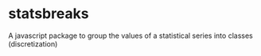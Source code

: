 # statsbreaks
A javascript package to group the values of a statistical series into classes (discretization)
